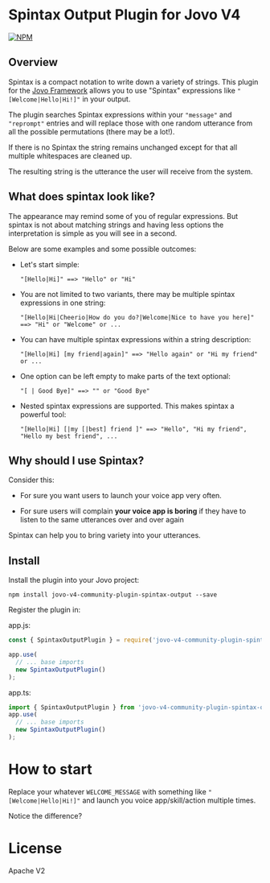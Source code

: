 # Spintax Output Plugin for Jovo V4

[![NPM](https://nodei.co/npm/jovo-v4-community-plugin-spintax-output.png)](https://nodei.co/npm/jovo-v4-community-plugin-spintax-output/)

## Overview

Spintax is a compact notation to write down a variety of strings. This plugin for the [Jovo Framework](https://github.com/jovotech/jovo-framework) allows you to use "Spintax" expressions like `"[Welcome|Hello|Hi!]"` in your output.

The plugin searches Spintax expressions within your `"message"` and `"reprompt"` entries and will replace those with one random utterance from all the possible permutations (there may be a lot!).

If there is no Spintax the string remains unchanged except for that all multiple whitespaces are cleaned up.

The resulting string is the utterance the user will receive from the system.

## What does spintax look like?

The appearance may remind some of you of regular expressions. But spintax is not about matching strings and having less options the interpretation is simple as you will see in a second.

Below are some examples and some possible outcomes:

- Let's start simple:

  `"[Hello|Hi]" ==> "Hello" or "Hi"`

- You are not limited to two variants, there may be multiple spintax expressions in one string:

  `"[Hello|Hi|Cheerio|How do you do?|Welcome|Nice to have you here]" ==> "Hi" or "Welcome" or ...`

- You can have multiple spintax expressions within a string description:

  `"[Hello|Hi] [my friend|again]" ==> "Hello again" or "Hi my friend" or ...`

- One option can be left empty to make parts of the text optional:

  `"[ | Good Bye]" ==> "" or "Good Bye"`

- Nested spintax expressions are supported. This makes spintax a powerful tool:

  `"[Hello|Hi] [|my [|best] friend ]" ==> "Hello", "Hi my friend", "Hello my best friend", ...`

## Why should I use Spintax?

Consider this:

- For sure you want users to launch your voice app very often.

- For sure users will complain **your voice app is boring** if they have to listen to the same utterances over and over again

Spintax can help you to bring variety into your utterances.

## Install

Install the plugin into your Jovo project:

`npm install jovo-v4-community-plugin-spintax-output --save`

Register the plugin in:

app.js:

```javascript
const { SpintaxOutputPlugin } = require('jovo-v4-community-plugin-spintax-output');

app.use(
  // ... base imports
  new SpintaxOutputPlugin()
);
```

app.ts:

```typescript
import { SpintaxOutputPlugin } from 'jovo-v4-community-plugin-spintax-output';
app.use(
  // ... base imports
  new SpintaxOutputPlugin()
);
```

# How to start

Replace your whatever `WELCOME_MESSAGE` with something like `"[Welcome|Hello|Hi!]"` and launch you voice app/skill/action multiple times. 

Notice the difference?

# License

Apache V2
